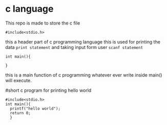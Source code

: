 # c language
This repo is made to store the c file 

``` shell
#include<stdio.h>
```
this a header part of c programming language this is used for printing the data `print statement` and taking input form user `scanf statement` 
``` shell
int main(){

}
```
this is a main function of c programming whatever ever write inside main() will execute.



#short c program for printing hello world
```shell
#include<stdio.h>
int main(){
  printf("hello world");
  return 0;
  }
```

